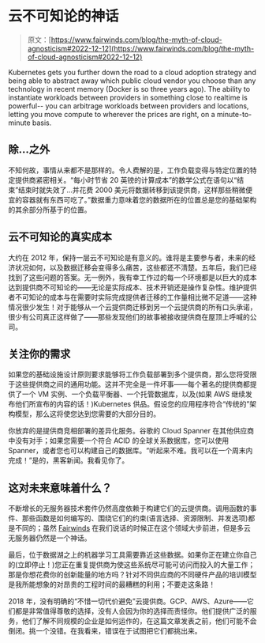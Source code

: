# 云不可知论的神话

> 原文：[https://www.fairwinds.com/blog/the-myth-of-cloud-agnosticism#2022-12-12](https://www.fairwinds.com/blog/the-myth-of-cloud-agnosticism#2022-12-12)

Kubernetes gets you further down the road to a cloud adoption strategy and being able to abstract away which public cloud vendor you choose than any technology in recent memory (Docker is so three years ago). The ability to instantiate workloads between providers in something close to realtime is powerful-- you can arbitrage workloads between providers and locations, letting you move compute to wherever the prices are right, on a minute-to-minute basis.

## 除...之外

不知何故，事情从来都不是那样的。令人费解的是，工作负载变得与特定位置的特定提供商紧密相关。“每小时节省 20 英镑的计算成本”的数学公式在语句以“结束”结束时就失效了...并花费 2000 美元将数据转移到该提供商，这样那些稍微便宜的容器就有东西可吃了。”数据重力意味着您的数据所在的位置总是您的基础架构的其余部分所基于的位置。

## 云不可知论的真实成本

大约在 2012 年，保持一层云不可知论是有意义的。谁将是主要参与者，未来的经济状况如何，以及数据迁移会变得多么痛苦，这些都还不清楚。五年后，我们已经找到了这些问题的答案。无一例外，我有幸工作过的每一个环境都是以巨大的成本达到提供商不可知论的——无论是实际成本、技术开销还是操作复杂性。维护提供者不可知论的成本与在需要时实际完成提供者迁移的工作量相比微不足道——这种情况很少发生！对于能够从一个云提供商迁移到另一个云提供商的所有口头承诺，很少有公司真正这样做了——那些发现他们的故事被接收提供商在屋顶上呼喊的公司。

## 关注你的需求

如果您的基础设施设计原则要求能够将工作负载部署到多个提供商，那么您将受限于这些提供商之间的通用功能。这并不完全是一件坏事——每个著名的提供商都提供了一个 VM 实例、一个负载平衡器、一个托管数据库，以及(如果 AWS 继续发布他们所宣布的内容的话！)Kubernetes 供品。假设您的应用程序符合“传统的”架构模型，那么这将使您达到您需要的大部分目的。

你放弃的是提供商竞相部署的差异化服务。谷歌的 Cloud Spanner 在其他供应商中没有对手；如果您需要一个符合 ACID 的全球关系数据库，您可以使用 Spanner，或者您也可以构建自己的数据库。“听起来不难。我可以在一个周末内完成！”是的，黑客新闻。我看见你了。

## 这对未来意味着什么？

不断增长的无服务器技术套件仍然高度依赖于构建它们的云提供商。调用函数的事件、那些函数是如何编写的、围绕它们的约束(语言选择、资源限制、并发选项)都是不同的；虽然 [Fairwinds](/) 在我们说话的时候正在这个领域大步前进，但是多云无服务器仍然是一个神话。

最后，位于数据湖之上的机器学习工具需要靠近这些数据。如果你正在建立你自己的(立即停止！)您正在重复提供商为使这些系统尽可能可访问而投入的大量工作；那是你想花费你的创新能量的地方吗？针对不同供应商的不同硬件产品的培训模型是我所能想象的对昂贵的工程时间的最糟糕的利用；不要走这条路！

2018 年，没有明确的“不惜一切代价避免”云提供商。GCP、AWS、Azure——它们都是非常值得尊敬的选择，没有人会因为你的选择而责怪你。他们提供广泛的服务，他们了解不同规模的企业是如何运作的，在这篇文章发表之前，他们可能不会倒闭。挑一个没错。在我看来，错误在于试图把它们都挑出来。